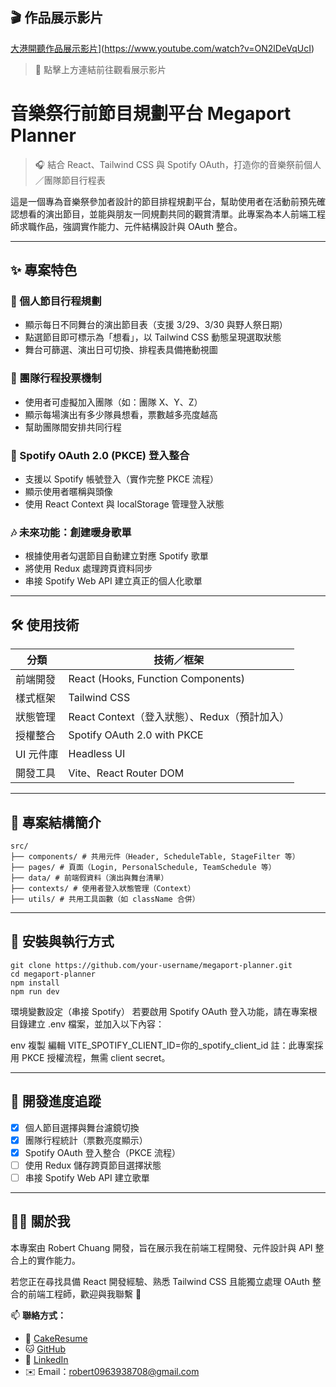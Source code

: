 ## 🎬 作品展示影片

[大港開聽作品展示影片](https://img.youtube.com/vi/ON2lDeVqUcI/maxresdefault.jpg)](https://www.youtube.com/watch?v=ON2lDeVqUcI)

> 🔺 點擊上方連結前往觀看展示影片


# 音樂祭行前節目規劃平台 Megaport Planner

> 🎧 結合 React、Tailwind CSS 與 Spotify OAuth，打造你的音樂祭前個人／團隊節目行程表

這是一個專為音樂祭參加者設計的節目排程規劃平台，幫助使用者在活動前預先確認想看的演出節目，並能與朋友一同規劃共同的觀賞清單。此專案為本人前端工程師求職作品，強調實作能力、元件結構設計與 OAuth 整合。

---

## ✨ 專案特色

### 🎫 個人節目行程規劃
- 顯示每日不同舞台的演出節目表（支援 3/29、3/30 與野人祭日期）
- 點選節目即可標示為「想看」，以 Tailwind CSS 動態呈現選取狀態
- 舞台可篩選、演出日可切換、排程表具備捲動視圖

### 👥 團隊行程投票機制
- 使用者可虛擬加入團隊（如：團隊 X、Y、Z）
- 顯示每場演出有多少隊員想看，票數越多亮度越高
- 幫助團隊間安排共同行程

### 🔐 Spotify OAuth 2.0 (PKCE) 登入整合
- 支援以 Spotify 帳號登入（實作完整 PKCE 流程）
- 顯示使用者暱稱與頭像
- 使用 React Context 與 localStorage 管理登入狀態

### 🎶 未來功能：創建暖身歌單
- 根據使用者勾選節目自動建立對應 Spotify 歌單
- 將使用 Redux 處理跨頁資料同步
- 串接 Spotify Web API 建立真正的個人化歌單

---

## 🛠️ 使用技術

| 分類       | 技術／框架                          |
|------------|-------------------------------------|
| 前端開發   | React (Hooks, Function Components) |
| 樣式框架   | Tailwind CSS                        |
| 狀態管理   | React Context（登入狀態）、Redux（預計加入） |
| 授權整合   | Spotify OAuth 2.0 with PKCE         |
| UI 元件庫 | Headless UI                         |
| 開發工具   | Vite、React Router DOM              |

---

## 📂 專案結構簡介

```
src/
├── components/ # 共用元件（Header, ScheduleTable, StageFilter 等）
├── pages/ # 頁面（Login, PersonalSchedule, TeamSchedule 等）
├── data/ # 前端假資料（演出與舞台清單）
├── contexts/ # 使用者登入狀態管理（Context）
├── utils/ # 共用工具函數（如 className 合併）
```

---

## 🚀 安裝與執行方式

```
git clone https://github.com/your-username/megaport-planner.git
cd megaport-planner
npm install
npm run dev
```

環境變數設定（串接 Spotify）
若要啟用 Spotify OAuth 登入功能，請在專案根目錄建立 .env 檔案，並加入以下內容：

env
複製
編輯
VITE_SPOTIFY_CLIENT_ID=你的_spotify_client_id
註：此專案採用 PKCE 授權流程，無需 client secret。

---

## 📅 開發進度追蹤

- [x] 個人節目選擇與舞台濾鏡切換
- [x] 團隊行程統計（票數亮度顯示）
- [x] Spotify OAuth 登入整合（PKCE 流程）
- [ ] 使用 Redux 儲存跨頁節目選擇狀態
- [ ] 串接 Spotify Web API 建立歌單

---

## 🙋‍♂️ 關於我

本專案由 Robert Chuang 開發，旨在展示我在前端工程開發、元件設計與 API 整合上的實作能力。

若您正在尋找具備 React 開發經驗、熟悉 Tailwind CSS 且能獨立處理 OAuth 整合的前端工程師，歡迎與我聯繫 🙌

📫 **聯絡方式：**

- 🔗 [CakeResume](https://www.cake.me/me/j-cc)
- 🐱 [GitHub](https://github.com/RobertCcj)
- 💼 [LinkedIn](https://www.linkedin.com/in/robert-chuang-68b302211/)
- ✉️ Email：robert0963938708@gmail.com
